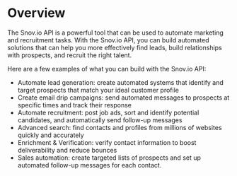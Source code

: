 # Overview

The Snov.io API is a powerful tool that can be used to automate marketing and recruitment tasks. With the Snov.io API, you can build automated solutions that can help you more effectively find leads, build relationships with prospects, and recruit the right talent.

Here are a few examples of what you can build with the Snov.io API:

- Automate lead generation: create automated systems that identify and target prospects that match your ideal customer profile
- Create email drip campaigns: send automated messages to prospects at specific times and track their response
- Automate recruitment: post job ads, sort and identify potential candidates, and automatically send follow-up messages
- Advanced search: find contacts and profiles from millions of websites quickly and accurately
- Enrichment & Verification: verify contact information to boost deliverability and reduce bounces
- Sales automation: create targeted lists of prospects and set up automated follow-up messages for each contact.
